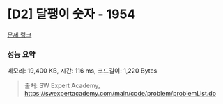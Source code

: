 # [D2] 달팽이 숫자 - 1954 

[문제 링크](https://swexpertacademy.com/main/code/problem/problemDetail.do?contestProbId=AV5PobmqAPoDFAUq) 

### 성능 요약

메모리: 19,400 KB, 시간: 116 ms, 코드길이: 1,220 Bytes



> 출처: SW Expert Academy, https://swexpertacademy.com/main/code/problem/problemList.do